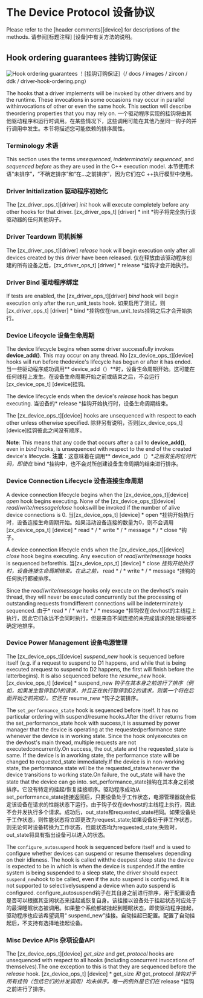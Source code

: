  

 
# The Device Protocol  设备协议 

Please refer to the [header comments][device] for descriptions of the methods.  请参阅[标题注释] [设备]中有关方法的说明。

 
## Hook ordering guarantees  挂钩订购保证 

![Hook ordering guarantees](/docs/images/zircon/ddk/driver-hook-ordering.png)  ！[挂钩订购保证]（/ docs / images / zircon / ddk / driver-hook-ordering.png）

The hooks that a driver implements will be invoked by other drivers and by the runtime.  These invocations in some occasions may occur in parallel withinvocations of other or even the same hook.  This section will describe theordering properties that you may rely on. 一个驱动程序实现的挂钩将由其他驱动程序和运行时调用。在某些情况下，这些调用可能在其他乃至同一钩子的并行调用中发生。本节将描述您可能依赖的排序属性。

 
### Terminology  术语 

This section uses the terms *unsequenced*, *indeterminately sequenced*, and *sequenced before* as they are used in the C++ execution model. 本节使用术语“未排序”，“不确定排序”和“在...之前排序”，因为它们在C ++执行模型中使用。

 
### Driver Initialization  驱动程序初始化 

The [zx_driver_ops_t][driver] *init* hook will execute completely before any other hooks for that driver. [zx_driver_ops_t] [driver] * init *钩子将完全执行该驱动器的任何其他钩子。

 
### Driver Teardown  司机拆解 

The [zx_driver_ops_t][driver] *release* hook will begin execution only after all devices created by this driver have been released. 仅在释放由该驱动程序创建的所有设备之后，[zx_driver_ops_t] [driver] * release *挂钩才会开始执行。

 
### Driver Bind  驱动程序绑定 

If tests are enabled, the [zx_driver_ops_t][driver] *bind* hook will begin execution only after the run_unit_tests hook. 如果启用了测试，则[zx_driver_ops_t] [driver] * bind *挂钩仅在run_unit_tests挂钩之后才会开始执行。

 
### Device Lifecycle  设备生命周期 

The device lifecycle begins when some driver successfully invokes **device_add()**.  This may occur on any thread.  No [zx_device_ops_t][device] hooks will run before thedevice's lifecycle has begun or after it has ended. 当一些驱动程序成功调用** device_add（）**时，设备生命周期开始。这可能在任何线程上发生。在设备生命周期开始之前或结束之后，不会运行[zx_device_ops_t] [device]挂钩。

The device lifecycle ends when the device's *release* hook has begun executing.  当设备的* release *挂钩开始执行时，设备生命周期结束。

The [zx_device_ops_t][device] hooks are unsequenced with respect to each other unless otherwise specified. 除非另有说明，否则[zx_device_ops_t] [device]挂钩彼此之间没有顺序。

**Note**: This means that any code that occurs after a call to **device_add()**, even in *bind* hooks, is unsequenced with respect to the end of the created device's lifecycle. **注意**：这意味着在调用** device_add（）**之后发生的任何代码，即使在* bind *挂钩中，也不会对所创建设备生命周期的结束进行排序。

 
### Device Connection Lifecycle  设备连接生命周期 

A device connection lifecycle begins when the [zx_device_ops_t][device] *open* hook begins executing.  None of the [zx_device_ops_t][device] *read*/*write*/*message*/*close* hookswill be invoked if the number of alive device connections is 0. 当[zx_device_ops_t] [device] * open *挂钩开始执行时，设备连接生命周期开始。如果活动设备连接的数量为0，则不会调用[zx_device_ops_t] [device] * read * / * write * / * message * / * close *钩子。

A device connection lifecycle ends when the [zx_device_ops_t][device] *close* hook begins executing.  Any execution of *read*/*write*/*message* hooks is sequenced beforethis. 当[zx_device_ops_t] [device] * close *挂钩开始执行时，设备连接生命周期结束。在此之前，* read * / * write * / * message *挂钩的任何执行都被排序。

Since the *read*/*write*/*message* hooks only execute on the devhost's main thread, they will never be executed concurrently but the processing of outstanding requests fromdifferent connections will be indeterminately sequenced. 由于* read * / * write * / * message *挂钩仅在devhost的主线程上执行，因此它们永远不会同时执行，但是来自不同连接的未完成请求的处理将被不确定地排序。

 
### Device Power Management  设备电源管理 

The [zx_device_ops_t][device] *suspend_new* hook is sequenced before itself (e.g. if a request to suspend to D1 happens, and while that is being executed arequest to suspend to D2 happens, the first will finish before the latterbegins).  It is also sequenced before the *resume_new* hook. [zx_device_ops_t] [device] * suspend_new *钩子在其本身之前进行了排序（例如，如果发生暂停到D1的请求，并且正在执行暂停到D2的请求，则第一个将在后面开始之前完成）。它还在* resume_new *钩子之前排序。

The `set_performance_state` hook is sequenced before itself. It has no particular ordering with suspend/resume hooks.After the driver returns from the set_performance_state hook with success,it is assumed by power manager that the device is operating at the requestedperformance state whenever the device is in working state. Since the hook onlyexecutes on the devhost's main thread, multiple requests are not executedconcurrently.On success, the out_state and the requested_state is same. If the device is in aworking state, the performance state will be changed to requested_state immediately.If the device is in non-working state, the performance state will be the requested_statewhenever the device transitions to working state.On failure, the out_state will have the state that the device can go into. set_performance_state挂钩在其本身之前被排序。它没有特定的挂起/恢复挂接顺序。驱动程序成功从set_performance_state挂接返回后，只要设备处于工作状态，电源管理器就会假定该设备在请求的性能状态下运行。由于钩子仅在devhost的主线程上执行，因此不会并发执行多个请求。成功后，out_state和requested_state相同。如果设备处于工作状态，则性能状态将立即更改为request_state;如果设备处于非工作状态，则无论何时设备转换为工作状态，性能状态均为requested_state;失败时，out_state将具有指出设备可以进入的状态。

The `configure_autosuspend` hook is sequenced before itself and is used to configure whether devices can suspend or resume themselves depending on their idleness. The hook is called withthe deepest sleep state the device is expected to be in which is when the device is suspended.If the entire system is being suspended to a sleep state, the driver should expect `suspend_new`hook to be called, even if the auto suspend is configured. It is not supported to selectivelysuspend a device when auto suspend is configured. configure_autosuspend钩子在其自身之前进行排序，用于配置设备是否可以根据其空闲状态来挂起或恢复自身。该挂接以设备处于挂起状态时应处于的最深睡眠状态被调用。如果整个系统都被挂起到睡眠状态，即使驱动程序挂起，驱动程序也应该希望调用“ suspend_new”挂接。自动挂起已配置。配置了自动挂起后，不支持有选择地挂起设备。

 
### Misc Device APIs  杂项设备API 

The [zx_device_ops_t][device] *get_size* and *get_protocol* hooks are unsequenced with respect to all hooks (including concurrent invocations of themselves).The one exception to this is that they are sequenced before the *release* hook. [zx_device_ops_t] [device] * get_size *和* get_protocol *挂钩对于所有挂钩（包括它们的并发调用）均未排序。唯一的例外是它们在* release *挂钩之前进行了排序。

